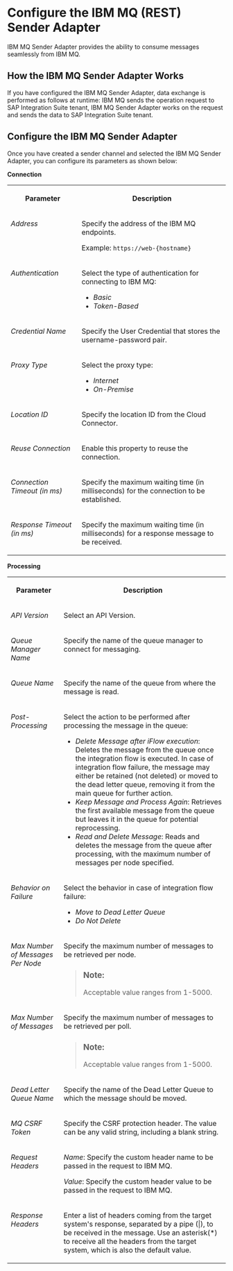 <!-- loio35cd02d2004948fe891f77fdd6480daa -->

# Configure the IBM MQ \(REST\) Sender Adapter

IBM MQ Sender Adapter provides the ability to consume messages seamlessly from IBM MQ.



<a name="loio35cd02d2004948fe891f77fdd6480daa__fdsfkoesq30223"/>

## How the IBM MQ Sender Adapter Works

If you have configured the IBM MQ Sender Adapter, data exchange is performed as follows at runtime: IBM MQ sends the operation request to SAP Integration Suite tenant, IBM MQ Sender Adapter works on the request and sends the data to SAP Integration Suite tenant.



<a name="loio35cd02d2004948fe891f77fdd6480daa__secction_3j4_rdc"/>

## Configure the IBM MQ Sender Adapter

Once you have created a sender channel and selected the IBM MQ Sender Adapter, you can configure its parameters as shown below:

**Connection**


<table>
<tr>
<th valign="top">

Parameter

</th>
<th valign="top">

Description

</th>
</tr>
<tr>
<td valign="top">

*Address*

</td>
<td valign="top">

Specify the address of the IBM MQ endpoints.

Example: `https://web-{hostname}`

</td>
</tr>
<tr>
<td valign="top">

*Authentication*

</td>
<td valign="top">

Select the type of authentication for connecting to IBM MQ:

-   *Basic*
-   *Token-Based*



</td>
</tr>
<tr>
<td valign="top">

*Credential Name*

</td>
<td valign="top">

Specify the User Credential that stores the username-password pair.

</td>
</tr>
<tr>
<td valign="top">

*Proxy Type*

</td>
<td valign="top">

Select the proxy type:

-   *Internet*
-   *On-Premise*



</td>
</tr>
<tr>
<td valign="top">

*Location ID* 

</td>
<td valign="top">

Specify the location ID from the Cloud Connector.

</td>
</tr>
<tr>
<td valign="top">

*Reuse Connection*

</td>
<td valign="top">

Enable this property to reuse the connection.

</td>
</tr>
<tr>
<td valign="top">

*Connection Timeout \(in ms\)*

</td>
<td valign="top">

Specify the maximum waiting time \(in milliseconds\) for the connection to be established.

</td>
</tr>
<tr>
<td valign="top">

*Response Timeout \(in ms\)*

</td>
<td valign="top">

Specify the maximum waiting time \(in milliseconds\) for a response message to be received.

</td>
</tr>
</table>

**Processing**


<table>
<tr>
<th valign="top">

Parameter

</th>
<th valign="top">

Description

</th>
</tr>
<tr>
<td valign="top">

*API Version*

</td>
<td valign="top">

Select an API Version.

</td>
</tr>
<tr>
<td valign="top">

*Queue Manager Name*

</td>
<td valign="top">

Specify the name of the queue manager to connect for messaging.

</td>
</tr>
<tr>
<td valign="top">

*Queue Name*

</td>
<td valign="top">

Specify the name of the queue from where the message is read.

</td>
</tr>
<tr>
<td valign="top">

*Post-Processing*

</td>
<td valign="top">

Select the action to be performed after processing the message in the queue:

-   *Delete Message after iFlow execution*: Deletes the message from the queue once the integration flow is executed. In case of integration flow failure, the message may either be retained \(not deleted\) or moved to the dead letter queue, removing it from the main queue for further action.
-   *Keep Message and Process Again*: Retrieves the first available message from the queue but leaves it in the queue for potential reprocessing.
-   *Read and Delete Message*: Reads and deletes the message from the queue after processing, with the maximum number of messages per node specified.



</td>
</tr>
<tr>
<td valign="top">

*Behavior on Failure*

</td>
<td valign="top">

Select the behavior in case of integration flow failure:

-   *Move to Dead Letter Queue*
-   *Do Not Delete*



</td>
</tr>
<tr>
<td valign="top">

*Max Number of Messages Per Node*

</td>
<td valign="top">

Specify the maximum number of messages to be retrieved per node.

> ### Note:  
> Acceptable value ranges from 1-5000.



</td>
</tr>
<tr>
<td valign="top">

*Max Number of Messages*

</td>
<td valign="top">

Specify the maximum number of messages to be retrieved per poll.

> ### Note:  
> Acceptable value ranges from 1-5000.



</td>
</tr>
<tr>
<td valign="top">

*Dead Letter Queue Name*

</td>
<td valign="top">

Specify the name of the Dead Letter Queue to which the message should be moved.

</td>
</tr>
<tr>
<td valign="top">

*MQ CSRF Token*

</td>
<td valign="top">

Specify the CSRF protection header. The value can be any valid string, including a blank string.

</td>
</tr>
<tr>
<td valign="top">

*Request Headers*

</td>
<td valign="top">

*Name*: Specify the custom header name to be passed in the request to IBM MQ.

*Value*: Specify the custom header value to be passed in the request to IBM MQ.

</td>
</tr>
<tr>
<td valign="top">

*Response Headers*

</td>
<td valign="top">

Enter a list of headers coming from the target system's response, separated by a pipe \(|\), to be received in the message. Use an asterisk\(\*\) to receive all the headers from the target system, which is also the default value.

</td>
</tr>
</table>

